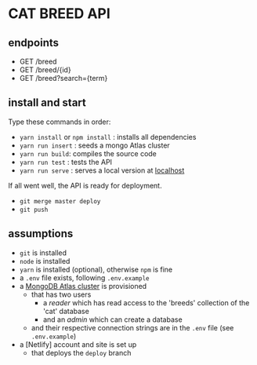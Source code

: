# CAT BREED API

## endpoints

- GET /breed
- GET /breed/{id}
- GET /breed?search={term}

## install and start

Type these commands in order:

- `yarn install` or `npm install` : installs all dependencies
- `yarn run insert` : seeds a mongo Atlas cluster
- `yarn run build`: compiles the source code
- `yarn run test` : tests the API
- `yarn run serve` : serves a local version at [localhost](http://localhost:9000/.netlify/functions/breed)

If all went well, the API is ready for deployment.

- `git merge master deploy`
- `git push`

## assumptions

- `git` is installed
- `node` is installed
- `yarn` is installed (optional), otherwise `npm` is fine
- a `.env` file exists, following `.env.example`
- a [MongoDB Atlas cluster](https://docs.atlas.mongodb.com/create-new-cluster/) is provisioned
  - that has two users
    - a *reader* which has read access to the 'breeds' collection of the 'cat' database
    - and an *admin* which can create a database
  - and their respective connection strings are in the `.env` file (see `.env.example`)
- a [Netlify] account and site is set up
  - that deploys the `deploy` branch